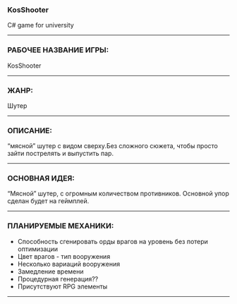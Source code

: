 ### KosShooter
C# game for university
***
### РАБОЧЕЕ НАЗВАНИЕ ИГРЫ: 
KosShooter
***
### ЖАНР: 
Шутер
***
### ОПИСАНИЕ: 
“мясной” шутер с видом сверху.Без сложного сюжета, чтобы просто зайти пострелять и выпустить пар.
***
### ОСНОВНАЯ ИДЕЯ: 
“Мясной” шутер, с огромным количеством противников. Основной упор сделан будет на геймплей.
***

### ПЛАНИРУЕМЫЕ МЕХАНИКИ: 
- Способность сгенировать орды врагов на уровень без потери оптимизации
- Цвет врагов - тип вооружения
- Несколько вариаций вооружения
- Замедление времени
- Процедурная генерация??
- Присутствуют RPG элементы
***
